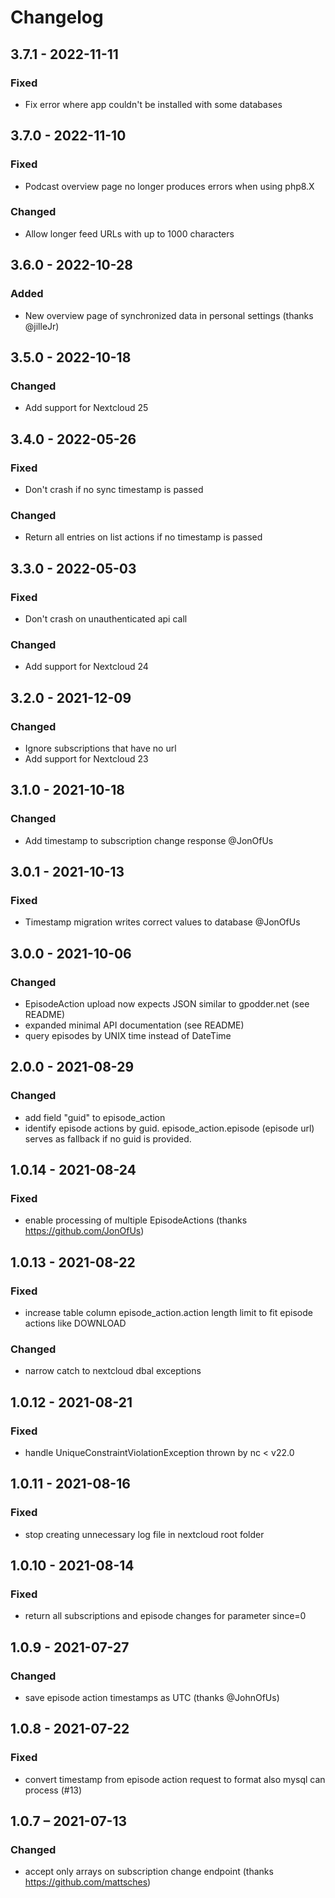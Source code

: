 # Changelog

## 3.7.1 - 2022-11-11
### Fixed
- Fix error where app couldn't be installed with some databases

## 3.7.0 - 2022-11-10
### Fixed
- Podcast overview page no longer produces errors when using php8.X
### Changed
- Allow longer feed URLs with up to 1000 characters

## 3.6.0 - 2022-10-28
### Added
- New overview page of synchronized data in personal settings (thanks @jilleJr)

## 3.5.0 - 2022-10-18
### Changed
- Add support for Nextcloud 25

## 3.4.0 - 2022-05-26
### Fixed
- Don't crash if no sync timestamp is passed
### Changed
- Return all entries on list actions if no timestamp is passed

## 3.3.0 - 2022-05-03
### Fixed
- Don't crash on unauthenticated api call
### Changed
- Add support for Nextcloud 24

## 3.2.0 - 2021-12-09
### Changed
- Ignore subscriptions that have no url
- Add support for Nextcloud 23

## 3.1.0 - 2021-10-18
### Changed
- Add timestamp to subscription change response @JonOfUs

## 3.0.1 - 2021-10-13
### Fixed
- Timestamp migration writes correct values to database @JonOfUs

## 3.0.0 - 2021-10-06
### Changed
- EpisodeAction upload now expects JSON similar to gpodder.net (see README)
- expanded minimal API documentation (see README)
- query episodes by UNIX time instead of DateTime

## 2.0.0 - 2021-08-29
### Changed
- add field "guid" to episode_action
- identify episode actions by guid. episode_action.episode (episode url) serves as fallback if no guid is provided.

## 1.0.14 - 2021-08-24
### Fixed
- enable processing of multiple EpisodeActions (thanks https://github.com/JonOfUs)

## 1.0.13 - 2021-08-22
### Fixed
- increase table column episode_action.action length limit to fit episode actions like DOWNLOAD
### Changed
- narrow catch to nextcloud dbal exceptions

## 1.0.12 - 2021-08-21
### Fixed
-  handle UniqueConstraintViolationException thrown by nc < v22.0


## 1.0.11 - 2021-08-16
### Fixed
-  stop creating unnecessary log file in nextcloud root folder

## 1.0.10 - 2021-08-14
### Fixed
- return all subscriptions and episode changes for parameter since=0


## 1.0.9 - 2021-07-27
### Changed
- save episode action timestamps as UTC (thanks @JohnOfUs)

## 1.0.8 - 2021-07-22
### Fixed
- convert timestamp from episode action request to format also mysql can process (#13)


## 1.0.7 – 2021-07-13
### Changed
- accept only arrays on subscription change endpoint (thanks https://github.com/mattsches)

